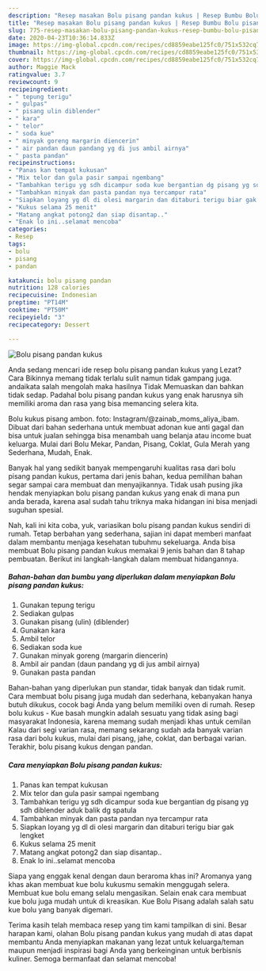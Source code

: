 ```yaml
---
description: "Resep masakan Bolu pisang pandan kukus | Resep Bumbu Bolu pisang pandan kukus Yang Enak dan Simpel"
title: "Resep masakan Bolu pisang pandan kukus | Resep Bumbu Bolu pisang pandan kukus Yang Enak dan Simpel"
slug: 775-resep-masakan-bolu-pisang-pandan-kukus-resep-bumbu-bolu-pisang-pandan-kukus-yang-enak-dan-simpel
date: 2020-04-23T10:36:14.833Z
image: https://img-global.cpcdn.com/recipes/cd8859eabe125fc0/751x532cq70/bolu-pisang-pandan-kukus-foto-resep-utama.jpg
thumbnail: https://img-global.cpcdn.com/recipes/cd8859eabe125fc0/751x532cq70/bolu-pisang-pandan-kukus-foto-resep-utama.jpg
cover: https://img-global.cpcdn.com/recipes/cd8859eabe125fc0/751x532cq70/bolu-pisang-pandan-kukus-foto-resep-utama.jpg
author: Maggie Mack
ratingvalue: 3.7
reviewcount: 9
recipeingredient:
- " tepung terigu"
- " gulpas"
- " pisang ulin diblender"
- " kara"
- " telor"
- " soda kue"
- " minyak goreng margarin diencerin"
- " air pandan daun pandang yg di jus ambil airnya"
- " pasta pandan"
recipeinstructions:
- "Panas kan tempat kukusan"
- "Mix telor dan gula pasir sampai ngembang"
- "Tambahkan terigu yg sdh dicampur soda kue bergantian dg pisang yg sdh diblender aduk balik dg spatula"
- "Tambahkan minyak dan pasta pandan nya tercampur rata"
- "Siapkan loyang yg dl di olesi margarin dan ditaburi terigu biar gak lengket"
- "Kukus selama 25 menit"
- "Matang angkat potong2 dan siap disantap.."
- "Enak lo ini..selamat mencoba"
categories:
- Resep
tags:
- bolu
- pisang
- pandan

katakunci: bolu pisang pandan 
nutrition: 128 calories
recipecuisine: Indonesian
preptime: "PT14M"
cooktime: "PT50M"
recipeyield: "3"
recipecategory: Dessert

---
```



![Bolu pisang pandan kukus](https://img-global.cpcdn.com/recipes/cd8859eabe125fc0/751x532cq70/bolu-pisang-pandan-kukus-foto-resep-utama.jpg)

Anda sedang mencari ide resep bolu pisang pandan kukus yang Lezat? Cara Bikinnya memang tidak terlalu sulit namun tidak gampang juga. andaikata salah mengolah maka hasilnya Tidak Memuaskan dan bahkan tidak sedap. Padahal bolu pisang pandan kukus yang enak harusnya sih memiliki aroma dan rasa yang bisa memancing selera kita.

Bolu kukus pisang ambon. foto: Instagram/@zainab_moms_aliya_ibam. Dibuat dari bahan sederhana untuk membuat adonan kue anti gagal dan bisa untuk jualan sehingga bisa menambah uang belanja atau income buat keluarga. Mulai dari Bolu Mekar, Pandan, Pisang, Coklat, Gula Merah yang Sederhana, Mudah, Enak.

Banyak hal yang sedikit banyak mempengaruhi kualitas rasa dari bolu pisang pandan kukus, pertama dari jenis bahan, kedua pemilihan bahan segar sampai cara membuat dan menyajikannya. Tidak usah pusing jika hendak menyiapkan bolu pisang pandan kukus yang enak di mana pun anda berada, karena asal sudah tahu triknya maka hidangan ini bisa menjadi suguhan spesial.


Nah, kali ini kita coba, yuk, variasikan bolu pisang pandan kukus sendiri di rumah. Tetap berbahan yang sederhana, sajian ini dapat memberi manfaat dalam membantu menjaga kesehatan tubuhmu sekeluarga. Anda bisa membuat Bolu pisang pandan kukus memakai 9 jenis bahan dan 8 tahap pembuatan. Berikut ini langkah-langkah dalam membuat hidangannya.

<!--inarticleads1-->

##### Bahan-bahan dan bumbu yang diperlukan dalam menyiapkan Bolu pisang pandan kukus:

1. Gunakan  tepung terigu
1. Sediakan  gulpas
1. Gunakan  pisang (ulin) (diblender)
1. Gunakan  kara
1. Ambil  telor
1. Sediakan  soda kue
1. Gunakan  minyak goreng (margarin diencerin)
1. Ambil  air pandan (daun pandang yg di jus ambil airnya)
1. Gunakan  pasta pandan


Bahan-bahan yang diperlukan pun standar, tidak banyak dan tidak rumit. Cara membuat bolu pisang juga mudah dan sederhana, kebanyakan hanya butuh dikukus, cocok bagi Anda yang belum memiliki oven di rumah. Resep bolu kukus - Kue basah mungkin adalah sesuatu yang tidak asing bagi masyarakat Indonesia, karena memang sudah menjadi khas untuk cemilan Kalau dari segi varian rasa, memang sekarang sudah ada banyak varian rasa dari bolu kukus, mulai dari pisang, jahe, coklat, dan berbagai varian. Terakhir, bolu pisang kukus dengan pandan. 

<!--inarticleads2-->

##### Cara menyiapkan Bolu pisang pandan kukus:

1. Panas kan tempat kukusan
1. Mix telor dan gula pasir sampai ngembang
1. Tambahkan terigu yg sdh dicampur soda kue bergantian dg pisang yg sdh diblender aduk balik dg spatula
1. Tambahkan minyak dan pasta pandan nya tercampur rata
1. Siapkan loyang yg dl di olesi margarin dan ditaburi terigu biar gak lengket
1. Kukus selama 25 menit
1. Matang angkat potong2 dan siap disantap..
1. Enak lo ini..selamat mencoba


Siapa yang enggak kenal dengan daun beraroma khas ini? Aromanya yang khas akan membuat kue bolu kukusmu semakin menggugah selera. Membuat kue bolu emang selalu mengasikan. Selain enak cara membuat kue bolu juga mudah untuk di kreasikan. Kue Bolu Pisang adalah salah satu kue bolu yang banyak digemari. 

Terima kasih telah membaca resep yang tim kami tampilkan di sini. Besar harapan kami, olahan Bolu pisang pandan kukus yang mudah di atas dapat membantu Anda menyiapkan makanan yang lezat untuk keluarga/teman maupun menjadi inspirasi bagi Anda yang berkeinginan untuk berbisnis kuliner. Semoga bermanfaat dan selamat mencoba!
